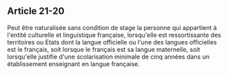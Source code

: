Article 21-20
----
Peut être naturalisée sans condition de stage la personne qui appartient à
l'entité culturelle et linguistique française, lorsqu'elle est ressortissante
des territoires ou Etats dont la langue officielle ou l'une des langues
officielles est le français, soit lorsque le français est sa langue maternelle,
soit lorsqu'elle justifie d'une scolarisation minimale de cinq années dans un
établissement enseignant en langue française.
